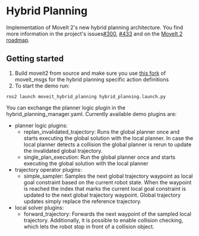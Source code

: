 # Hybrid Planning
Implementation of MoveIt 2's new hybrid planning architecture. You find more information in the project's issues[#300](https://github.com/ros-planning/moveit2/issues/300), [#433](https://github.com/ros-planning/moveit2/issues/433)  and on the [MoveIt 2 roadmap](https://moveit.ros.org/documentation/contributing/roadmap/).

## Getting started
1. Build moveit2 from source and make sure you use [this fork](https://github.com/sjahr/moveit_msgs) of moveit_msgs for the hybrid planning specific action definitions
2. To start the demo run:
```
ros2 launch moveit_hybrid_planning hybrid_planning.launch.py
```
You can exchange the planner logic plugin in the hybrid_planning_manager.yaml. Currently available demo plugins are:
- planner logic plugins:
  - replan_invalidated_trajectory: Runs the global planner once and starts executing the global solution
   with the local planner. In case the local planner detects a collision the global planner is rerun to update the
   invalidated global trajectory.
  - single_plan_execution: Run the global planner once and starts executing the global solution
    with the local planner
- trajectory operator plugins:
  - simple_sampler: Samples the next global trajectory waypoint as local goal constraint
   based on the current robot state. When the waypoint is reached the index that marks the current local goal constraint
   is updated to the next global trajectory waypoint. Global trajectory updates simply replace the reference trajectory.
- local solver plugins:
  - forward_trajectory: Forwards the next waypoint of the sampled local trajectory.
   Additionally, it is possible to enable collision checking, which lets the robot stop in front of a collision object.
